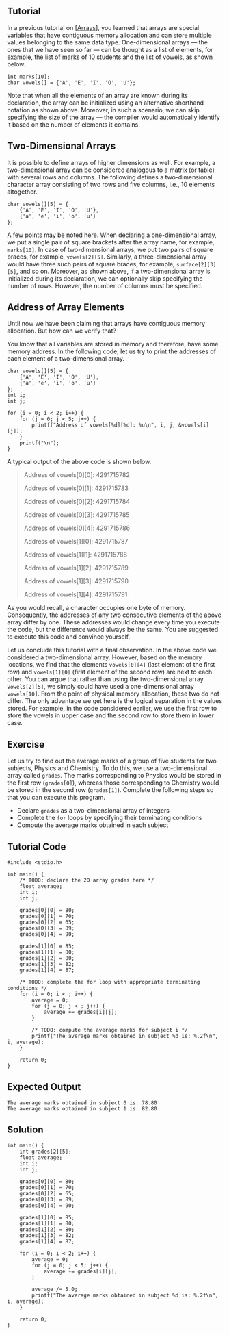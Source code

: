 Tutorial
--------

In a previous tutorial on [[Arrays]], you learned that arrays are special variables that have contiguous memory allocation and can store multiple values belonging to the same data type. One-dimensional arrays &mdash; the ones that we have seen so far &mdash; can be thought as a list of elements, for example, the list of marks of 10 students and the list of vowels, as shown below.

    int marks[10];
    char vowels[] = {'A', 'E', 'I', 'O', 'U'};

Note that when all the elements of an array are known during its declaration, the array can be initialized using an alternative shorthand notation as shown above. Moreover, in such a scenario, we can skip specifying the size of the array &mdash; the compiler would automatically identify it based on the number of elements it contains.

Two-Dimensional Arrays
----------------------


It is possible to define arrays of higher dimensions as well. For example, a two-dimensional array can be considered analogous to a matrix (or table) with several rows and columns. The following defines a two-dimensional character array consisting of two rows and five columns, i.e., 10 elements altogether.

    char vowels[][5] = {
        {'A', 'E', 'I', 'O', 'U'},
        {'a', 'e', 'i', 'o', 'u'}
    };

A few points may be noted here. When declaring a one-dimensional array, we put a single pair of square brackets after the array name, for example, `marks[10]`. In case of two-dimensional arrays, we put two pairs of square braces, for example, `vowels[2][5]`. Similarly, a three-dimensional array would have three such pairs of square braces, for example, `surface[2][3][5]`, and so on. Moreover, as shown above, if a two-dimensional array is initialized during its declaration, we can optionally skip specifying the number of rows. However, the number of columns must be specified.

Address of Array Elements
-------------------------

Until now we have been claiming that arrays have contiguous memory allocation. But how can we verify that?

You know that all variables are stored in memory and therefore, have some memory address. In the following code, let us try to print the addresses of each element of a two-dimensional array.

    char vowels[][5] = {
        {'A', 'E', 'I', 'O', 'U'},
        {'a', 'e', 'i', 'o', 'u'}
    };
    int i;
    int j;

    for (i = 0; i < 2; i++) {
        for (j = 0; j < 5; j++) {
            printf("Address of vowels[%d][%d]: %u\n", i, j, &vowels[i][j]);
        }
        printf("\n");
    }

A typical output of the above code is shown below.

>Address of vowels[0][0]: 4291715782
>
>Address of vowels[0][1]: 4291715783
>
>Address of vowels[0][2]: 4291715784
>
>Address of vowels[0][3]: 4291715785
>
>Address of vowels[0][4]: 4291715786
>
>
>Address of vowels[1][0]: 4291715787
>
>Address of vowels[1][1]: 4291715788
>
>Address of vowels[1][2]: 4291715789
>
>Address of vowels[1][3]: 4291715790
>
>Address of vowels[1][4]: 4291715791

As you would recall, a character occupies one byte of memory. Consequently, the addresses of any two consecutive elements of the above array differ by one. These addresses would change every time you execute the code, but the difference would always be the same. You are suggested to execute this code and convince yourself.

Let us conclude this tutorial with a final observation. In the above code we considered a two-dimensional array. However, based on the memory locations, we find that the elements `vowels[0][4]` (last element of the first row) and `vowels[1][0]` (first element of the second row) are next to each other. You can argue that rather than using the two-dimensional array `vowels[2][5]`, we simply could have used a one-dimensional array `vowels[10]`. From the point of physical memory allocation, these two do not differ. The only advantage we get here is the logical separation in the values stored. For example, in the code considered earlier, we use the first row to store the vowels in upper case and the second row to store them in lower case.

Exercise
--------

Let us try to find out the average marks of a group of five students for two subjects, Physics and Chemistry. To do this, we use a two-dimensional array called `grades`. The marks corresponding to Physics would be stored in the first row (`grades[0]`), whereas those corresponding to Chemistry would be stored in the second row (`grades[1]`). Complete the following steps so that you can execute this program.

* Declare `grades` as a two-dimensional array of integers
* Complete the `for` loops by specifying their terminating conditions
* Compute the average marks obtained in each subject

Tutorial Code
-------------

    #include <stdio.h>

    int main() {
        /* TODO: declare the 2D array grades here */
        float average;
        int i;
        int j;

        grades[0][0] = 80;
        grades[0][1] = 70;
        grades[0][2] = 65;
        grades[0][3] = 89;
        grades[0][4] = 90;

        grades[1][0] = 85;
        grades[1][1] = 80;
        grades[1][2] = 80;
        grades[1][3] = 82;
        grades[1][4] = 87;

        /* TODO: complete the for loop with appropriate terminating conditions */
        for (i = 0; i < ; i++) {
            average = 0;
            for (j = 0; j < ; j++) {
                average += grades[i][j];
            }

            /* TODO: compute the average marks for subject i */
            printf("The average marks obtained in subject %d is: %.2f\n", i, average);
        }

        return 0;
    }

Expected Output
---------------

    The average marks obtained in subject 0 is: 78.80
    The average marks obtained in subject 1 is: 82.80

Solution
--------

    int main() {
        int grades[2][5];
        float average;
        int i;
        int j;

        grades[0][0] = 80;
        grades[0][1] = 70;
        grades[0][2] = 65;
        grades[0][3] = 89;
        grades[0][4] = 90;

        grades[1][0] = 85;
        grades[1][1] = 80;
        grades[1][2] = 80;
        grades[1][3] = 82;
        grades[1][4] = 87;

        for (i = 0; i < 2; i++) {
            average = 0;
            for (j = 0; j < 5; j++) {
                average += grades[i][j];
            }

            average /= 5.0;
            printf("The average marks obtained in subject %d is: %.2f\n", i, average);
        }

        return 0;
    }

[arrays]: [[Arrays]]
